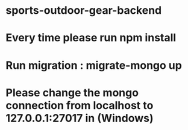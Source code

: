 # sports-outdoor-gear-backend

# Every time please run npm install

# Run migration : migrate-mongo up

# Please change the mongo connection from localhost to 127.0.0.1:27017 in (Windows)
